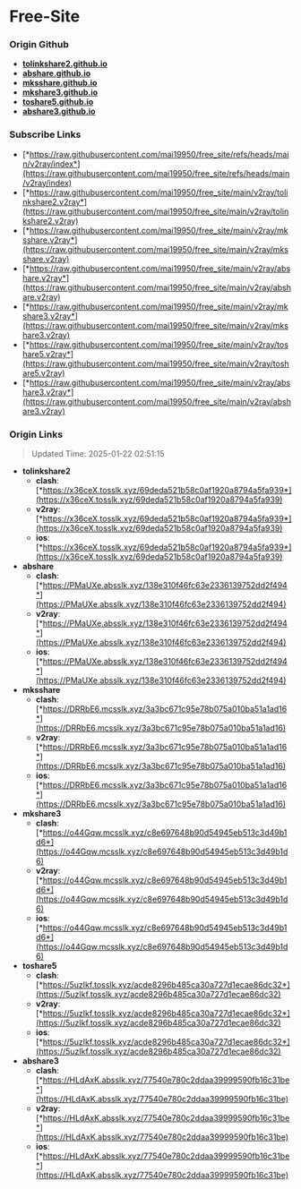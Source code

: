 # Free-Site

### Origin Github

- [**tolinkshare2.github.io**](https://github.com/tolinkshare2/tolinkshare2.github.io)
- [**abshare.github.io**](https://github.com/abshare/abshare.github.io)
- [**mksshare.github.io**](https://github.com/mksshare/mksshare.github.io)
- [**mkshare3.github.io**](https://github.com/mkshare3/mkshare3.github.io)
- [**toshare5.github.io**](https://github.com/toshare5/toshare5.github.io)
- [**abshare3.github.io**](https://github.com/abshare3/abshare3.github.io)

### Subscribe Links

- [*https://raw.githubusercontent.com/mai19950/free_site/refs/heads/main/v2ray/index*](https://raw.githubusercontent.com/mai19950/free_site/refs/heads/main/v2ray/index)
- [*https://raw.githubusercontent.com/mai19950/free_site/main/v2ray/tolinkshare2.v2ray*](https://raw.githubusercontent.com/mai19950/free_site/main/v2ray/tolinkshare2.v2ray)
- [*https://raw.githubusercontent.com/mai19950/free_site/main/v2ray/mksshare.v2ray*](https://raw.githubusercontent.com/mai19950/free_site/main/v2ray/mksshare.v2ray)
- [*https://raw.githubusercontent.com/mai19950/free_site/main/v2ray/abshare.v2ray*](https://raw.githubusercontent.com/mai19950/free_site/main/v2ray/abshare.v2ray)
- [*https://raw.githubusercontent.com/mai19950/free_site/main/v2ray/mkshare3.v2ray*](https://raw.githubusercontent.com/mai19950/free_site/main/v2ray/mkshare3.v2ray)
- [*https://raw.githubusercontent.com/mai19950/free_site/main/v2ray/toshare5.v2ray*](https://raw.githubusercontent.com/mai19950/free_site/main/v2ray/toshare5.v2ray)
- [*https://raw.githubusercontent.com/mai19950/free_site/main/v2ray/abshare3.v2ray*](https://raw.githubusercontent.com/mai19950/free_site/main/v2ray/abshare3.v2ray)

### Origin Links

> Updated Time: 2025-01-22 02:51:15

- **tolinkshare2**
  - **clash**: [*https://x36ceX.tosslk.xyz/69deda521b58c0af1920a8794a5fa939*](https://x36ceX.tosslk.xyz/69deda521b58c0af1920a8794a5fa939)
  - **v2ray**: [*https://x36ceX.tosslk.xyz/69deda521b58c0af1920a8794a5fa939*](https://x36ceX.tosslk.xyz/69deda521b58c0af1920a8794a5fa939)
  - **ios**: [*https://x36ceX.tosslk.xyz/69deda521b58c0af1920a8794a5fa939*](https://x36ceX.tosslk.xyz/69deda521b58c0af1920a8794a5fa939)
- **abshare**
  - **clash**: [*https://PMaUXe.absslk.xyz/138e310f46fc63e2336139752dd2f494*](https://PMaUXe.absslk.xyz/138e310f46fc63e2336139752dd2f494)
  - **v2ray**: [*https://PMaUXe.absslk.xyz/138e310f46fc63e2336139752dd2f494*](https://PMaUXe.absslk.xyz/138e310f46fc63e2336139752dd2f494)
  - **ios**: [*https://PMaUXe.absslk.xyz/138e310f46fc63e2336139752dd2f494*](https://PMaUXe.absslk.xyz/138e310f46fc63e2336139752dd2f494)
- **mksshare**
  - **clash**: [*https://DRRbE6.mcsslk.xyz/3a3bc671c95e78b075a010ba51a1ad16*](https://DRRbE6.mcsslk.xyz/3a3bc671c95e78b075a010ba51a1ad16)
  - **v2ray**: [*https://DRRbE6.mcsslk.xyz/3a3bc671c95e78b075a010ba51a1ad16*](https://DRRbE6.mcsslk.xyz/3a3bc671c95e78b075a010ba51a1ad16)
  - **ios**: [*https://DRRbE6.mcsslk.xyz/3a3bc671c95e78b075a010ba51a1ad16*](https://DRRbE6.mcsslk.xyz/3a3bc671c95e78b075a010ba51a1ad16)
- **mkshare3**
  - **clash**: [*https://o44Gqw.mcsslk.xyz/c8e697648b90d54945eb513c3d49b1d6*](https://o44Gqw.mcsslk.xyz/c8e697648b90d54945eb513c3d49b1d6)
  - **v2ray**: [*https://o44Gqw.mcsslk.xyz/c8e697648b90d54945eb513c3d49b1d6*](https://o44Gqw.mcsslk.xyz/c8e697648b90d54945eb513c3d49b1d6)
  - **ios**: [*https://o44Gqw.mcsslk.xyz/c8e697648b90d54945eb513c3d49b1d6*](https://o44Gqw.mcsslk.xyz/c8e697648b90d54945eb513c3d49b1d6)
- **toshare5**
  - **clash**: [*https://5uzIkf.tosslk.xyz/acde8296b485ca30a727d1ecae86dc32*](https://5uzIkf.tosslk.xyz/acde8296b485ca30a727d1ecae86dc32)
  - **v2ray**: [*https://5uzIkf.tosslk.xyz/acde8296b485ca30a727d1ecae86dc32*](https://5uzIkf.tosslk.xyz/acde8296b485ca30a727d1ecae86dc32)
  - **ios**: [*https://5uzIkf.tosslk.xyz/acde8296b485ca30a727d1ecae86dc32*](https://5uzIkf.tosslk.xyz/acde8296b485ca30a727d1ecae86dc32)
- **abshare3**
  - **clash**: [*https://HLdAxK.absslk.xyz/77540e780c2ddaa39999590fb16c31be*](https://HLdAxK.absslk.xyz/77540e780c2ddaa39999590fb16c31be)
  - **v2ray**: [*https://HLdAxK.absslk.xyz/77540e780c2ddaa39999590fb16c31be*](https://HLdAxK.absslk.xyz/77540e780c2ddaa39999590fb16c31be)
  - **ios**: [*https://HLdAxK.absslk.xyz/77540e780c2ddaa39999590fb16c31be*](https://HLdAxK.absslk.xyz/77540e780c2ddaa39999590fb16c31be)
